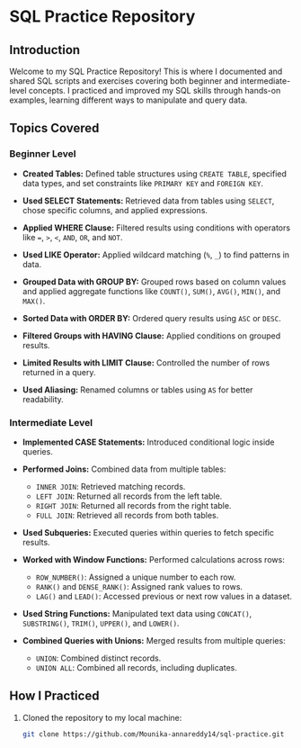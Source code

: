 # SQL Practice Repository

## Introduction
Welcome to my SQL Practice Repository! This is where I documented and shared SQL scripts and exercises covering both beginner and intermediate-level concepts. I practiced and improved my SQL skills through hands-on examples, learning different ways to manipulate and query data.

## Topics Covered

### Beginner Level
- **Created Tables:** Defined table structures using `CREATE TABLE`, specified data types, and set constraints like `PRIMARY KEY` and `FOREIGN KEY`.
  
- **Used SELECT Statements:** Retrieved data from tables using `SELECT`, chose specific columns, and applied expressions.
  
- **Applied WHERE Clause:** Filtered results using conditions with operators like `=`, `>`, `<`, `AND`, `OR`, and `NOT`.
  
- **Used LIKE Operator:** Applied wildcard matching (`%`, `_`) to find patterns in data.

  
- **Grouped Data with GROUP BY:** Grouped rows based on column values and applied aggregate functions like `COUNT()`, `SUM()`, `AVG()`, `MIN()`, and `MAX()`.
  
- **Sorted Data with ORDER BY:** Ordered query results using `ASC` or `DESC`.

  
- **Filtered Groups with HAVING Clause:** Applied conditions on grouped results.

  
- **Limited Results with LIMIT Clause:** Controlled the number of rows returned in a query.
  
- **Used Aliasing:** Renamed columns or tables using `AS` for better readability.

### Intermediate Level

- **Implemented CASE Statements:** Introduced conditional logic inside queries.
  
- **Performed Joins:** Combined data from multiple tables:
  
  - `INNER JOIN`: Retrieved matching records.
  - `LEFT JOIN`: Returned all records from the left table.
  - `RIGHT JOIN`: Returned all records from the right table.
  - `FULL JOIN`: Retrieved all records from both tables.
    
- **Used Subqueries:** Executed queries within queries to fetch specific results.
  
- **Worked with Window Functions:** Performed calculations across rows:
  
  - `ROW_NUMBER()`: Assigned a unique number to each row.
  - `RANK()` and `DENSE_RANK()`: Assigned rank values to rows.
  - `LAG()` and `LEAD()`: Accessed previous or next row values in a dataset.
    
- **Used String Functions:** Manipulated text data using `CONCAT()`, `SUBSTRING()`, `TRIM()`, `UPPER()`, and `LOWER()`.
  
- **Combined Queries with Unions:** Merged results from multiple queries:
  - `UNION`: Combined distinct records.
  - `UNION ALL`: Combined all records, including duplicates.

## How I Practiced
1. Cloned the repository to my local machine:
   ```bash
   git clone https://github.com/Mounika-annareddy14/sql-practice.git
